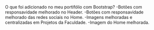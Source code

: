 O que foi adicionado no meu portifólio com Bootstrap?
-Botões com responsavidade melhorado no Header.
-Botões com responsavidade melhorado das redes sociais no Home.
-Imagens melhoradas e centralizadas em Projetos da Faculdade.
-Imagem do Home melhorada.
